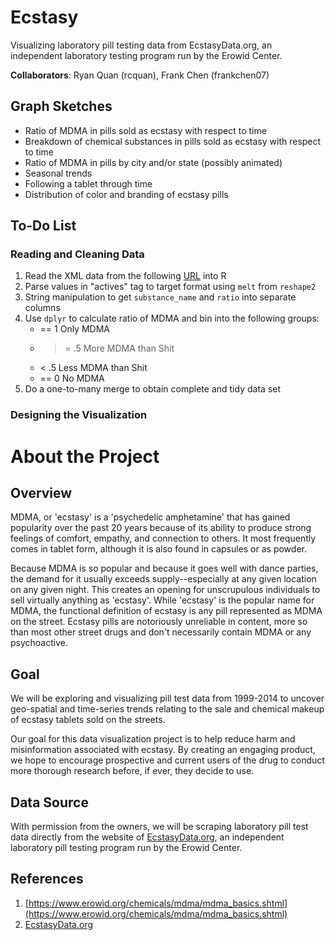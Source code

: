 Ecstasy
=======
Visualizing laboratory pill testing data from EcstasyData.org, an independent laboratory testing program run by the Erowid Center.

**Collaborators**: Ryan Quan (rcquan), Frank Chen (frankchen07)

## Graph Sketches
* Ratio of MDMA in pills sold as ecstasy with respect to time
* Breakdown of chemical substances in pills sold as ecstasy with respect to time
* Ratio of MDMA in pills by city and/or state (possibly animated)
* Seasonal trends
* Following a tablet through time
* Distribution of color and branding of ecstasy pills

## To-Do List
### Reading and Cleaning Data
1. Read the XML data from the following [URL](http://www.ecstasydata.org/results_xml.php?sold_as_ecstasy=yes&Y1=2013&Y2=2014) into R
2. Parse values in "actives" tag to target format using `melt` from `reshape2`
3. String manipulation to get `substance_name` and `ratio` into separate columns
4. Use `dplyr` to calculate ratio of MDMA and bin into the following groups:
    * == 1 Only MDMA
    * >= .5 More MDMA than Shit
    * < .5 Less MDMA than Shit
    * == 0 No MDMA 
5. Do a one-to-many merge to obtain complete and tidy data set

### Designing the Visualization

About the Project
=======
## Overview
MDMA, or 'ecstasy' is a 'psychedelic amphetamine' that has gained popularity over the past 20 years because of its ability to produce strong feelings of comfort, empathy, and connection to others. It most frequently comes in tablet form, although it is also found in capsules or as powder. 

Because MDMA is so popular and because it goes well with dance parties, the demand for it usually exceeds supply--especially at any given location on any given night. This creates an opening for unscrupulous individuals to sell virtually anything as 'ecstasy'. While 'ecstasy' is the popular name for MDMA, the functional definition of ecstasy is any pill represented as MDMA on the street. Ecstasy pills are notoriously unreliable in content, more so than most other street drugs and don't necessarily contain MDMA or any psychoactive. 

## Goal
We will be exploring and visualizing pill test data from 1999-2014 to uncover geo-spatial and time-series trends relating to the sale and chemical makeup of ecstasy tablets sold on the streets. 

Our goal for this data visualization project is to help reduce harm and misinformation associated with ecstasy. By creating an engaging product, we hope to encourage prospective and current users of the drug to conduct more thorough research before, if ever, they decide to use.

## Data Source
With permission from the owners, we will be scraping laboratory pill test data directly from the website of [EcstasyData.org](http://www.ecstasydata.org), an independent laboratory pill testing program run by the Erowid Center.

## References
1. [https://www.erowid.org/chemicals/mdma/mdma_basics.shtml](https://www.erowid.org/chemicals/mdma/mdma_basics.shtml)
2. [EcstasyData.org](http://www.ecstasydata.org)